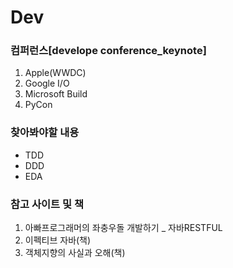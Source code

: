 # Dev

### 컴퍼런스[develope conference_keynote]

1. Apple(WWDC)
2. Google I/O
3. Microsoft Build
4. PyCon

### 찾아봐야할 내용
- TDD
- DDD
- EDA

### 참고 사이트 및 책
1. 아빠프로그래머의 좌충우돌 개발하기 _ 자바RESTFUL
2. 이펙티브 자바(책)
3. 객체지향의 사실과 오해(책)